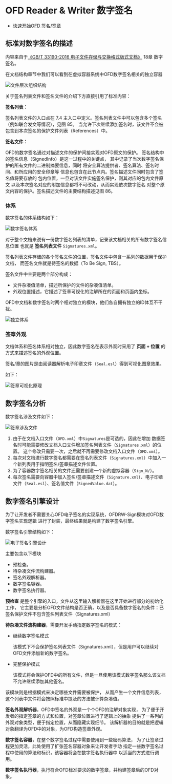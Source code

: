# OFD Reader & Writer 数字签名

- [快速开始OFD 签名/签章](doc/quickstart/README.md)

## 标准对数字签名的描述

内容来自于[《GB/T 33190-2016 电子文件存储与交换格式版式文档》](../GBT_33190-2016_电子文件存储与交换格式版式文档.pdf) 
18章 数字签名。

在文档结构章节中我们可以看到在虚拟容器系统中OFD数字签名相关的独立容器

![文件层次组织结构](doc/文件层次组织结构.jpg)

关于签名列表文件和签名文件的介绍下方直接引用了标准内容：

**签名列表：**

签名列表文件的入口点在 7.4 主入口中定义。签名列表文件中可以包含多个签名（例如联合发文等情况），见图 85。
当允许下次继续添加签名时，该文件不会被包含到本次签名的保护文件列表（References）中。

**签名文件：**

OFD的数字签名通过对描述文件的保护间接实现对OFD原文的保护。
签名结构中的签名信息（SignedInfo）是这一过程中的关键点，
其中记录了当次数字签名保护的所有文件的二进制摘要信息，同时
将安全算法提供者、签名算法、签名时间、和所应用的安全印章等
信息也包含在此节点内。签名描述文件同时包含了签名值将要存放的
包内位置，一旦对该文件实施签名保护，则其对应的包内文件原文
以及本次签名对应的附加信息都将不可改动，从而实现依次数字签名
对整个原文内容的保护。签名描述文件的主要结构描述见图 86。

### 体系

数字签名的体系结构如下：

![数字签名体系](doc/数字签名体系.jpg)

对于整个文档来说有一份数字签名列表的清单，记录该文档相关的所有数字签名信息位置
也就是 **签名列表文件** `Signatures.xml`。

签名列表文件存储的各个签名文件的位置，签名文件中包含一系列的数据用于保护文档，
而签名文件就是待签名的数据（To Be Sign, TBS）。

签名文件中主要是两个部分构成：

- 文件杂凑值清单，描述所保护的文件的杂凑值清单。
- 外观位置描述，它描述了签章可视化的注解所在的页面和页面内坐标。

OFD中文档和数字签名时两个相对独立的模块，他们各自拥有独立的ID体互不干扰。

![独立体系](doc/独立体系.jpg)

### 签章外观

文档体系和签名体系相对独立，因此数字签名在表示外观时采用了 **页面 + 位置** 的方式来描述签名的外观位置。

签名/章的图片是由阅读器解析电子印章文件（`Seal.esl`）得到可视化图章效果。

如下：

![签章可视化原理](doc/签章可视化原理.jpg)

## 数字签名分析

数字签名涉及文件如下：

![签章涉及文件](doc/签章涉及文件.jpg)

1. 由于在文档入口文件（`OFD.xml`）中`Signatures`是可选的，因此在增加
数据签名时可能需要修改文档入口文件增加签名列表文件（`Signatures.xml`）的位置。
这个修改只需要一次，之后就不再需要修改文档入口文件（`OFD.xml`）。
2. 每次对文档进行数字签名都需要在签名列表文件（`Signatures.xml`）中加入一个新列表用于指明签名/签章描述文件位置。
3. 为了容器数字签名相关的文件还需要创建一个新的虚拟容器（`Sign_N/`）。
4. 每次签名需要向容器中加入签名/签章描述文件（`Signature.xml`）、电子印章文件（`Seal.esl`）、签名值文件（`SignedValue.dat`）。


## 数字签名引擎设计

为了让开发者不需要关心OFD电子签名的实现系统，OFDRW-Sign模块对OFD数字签名实现逻辑
进行了封装，最终结果就是构建了数字签名引擎。

数字签名引擎结构如下：

![电子签名引擎设计](doc/电子签名引擎设计.jpg)

主要包含以下模块

- 预检查。
- 待杂凑文件流构建器。
- 签名外观解析器。
- 数字签名容器。
- 数字签名执行器。

**预检查** 是整个引擎的入口，文件从这里输入解析器在这里开始进行部分的初始化工作，
它主要是分析OFD文件结构是否正确，以及是否具备数字签名的条件：已签名保护文件不包含签名列表文件（Signatures.xml）

**待杂凑文件流构建器**，需要开发手动指定数字签名的模式：

- 继续数字签名模式
       
    该模式下不会保护签名列表文件（Signatures.xml），但是用户可以继续对OFD文件添加新的数字签名。
- 完整保护模式

    该模式将会保护OFD中的所有文件，但是一旦使用该模式数字签名那么该文档不允许继续添加其他签名。

该模块则是根据模式来决定哪些文件需要被保护，
从而产生一个文件信息列表，
这个列表中文件将会按照标准中提及的方法被计算杂凑值。

**签名外观解析器**，OFD中签名的外观是一个个OFD的注解对象实现，
为了便于开发者的指定签章的方式和位置，对签章位置进行了逻辑上的抽象
提供了一系列的外观对象类型，便于指定位置，从而隐藏实现细节。
该解析器的目的就是把逻辑对象翻译为OFD中的对象，为OFD构造签章外观。

**数字签名容器**，在整个数字签名过程中需要使用到一些密码算法，
为了让签章过程更加灵活，此处使用了扩张签名容器对象来让开发者手动
指定一些数字签名过程中使用的算法和标识，该容器将会在数字签名执行器中
以适当的方式进行调用。

**数字签名执行器**，执行符合OFD标准要求的数字签章，并构建签章后的OFD对象。